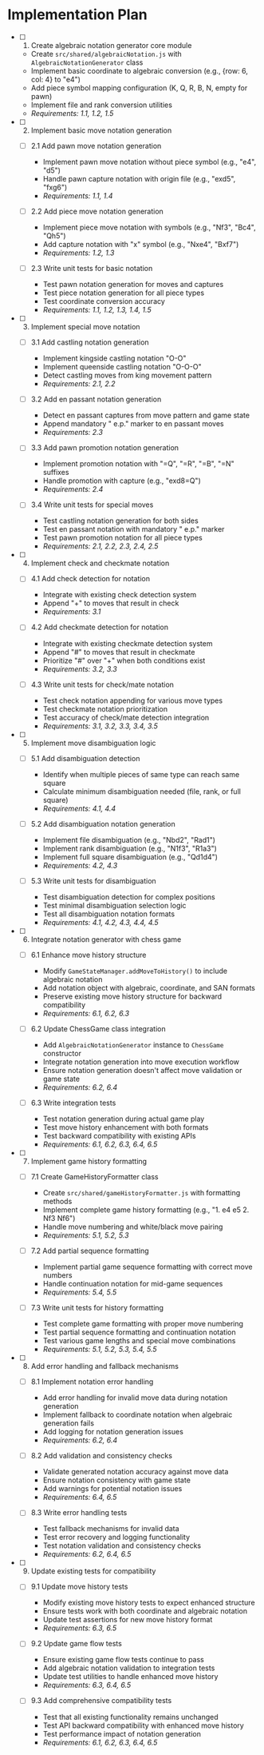 # Implementation Plan

- [ ] 1. Create algebraic notation generator core module
  - Create `src/shared/algebraicNotation.js` with `AlgebraicNotationGenerator` class
  - Implement basic coordinate to algebraic conversion (e.g., {row: 6, col: 4} to "e4")
  - Add piece symbol mapping configuration (K, Q, R, B, N, empty for pawn)
  - Implement file and rank conversion utilities
  - _Requirements: 1.1, 1.2, 1.5_

- [ ] 2. Implement basic move notation generation
  - [ ] 2.1 Add pawn move notation generation
    - Implement pawn move notation without piece symbol (e.g., "e4", "d5")
    - Handle pawn capture notation with origin file (e.g., "exd5", "fxg6")
    - _Requirements: 1.1, 1.4_

  - [ ] 2.2 Add piece move notation generation
    - Implement piece move notation with symbols (e.g., "Nf3", "Bc4", "Qh5")
    - Add capture notation with "x" symbol (e.g., "Nxe4", "Bxf7")
    - _Requirements: 1.2, 1.3_

  - [ ] 2.3 Write unit tests for basic notation
    - Test pawn notation generation for moves and captures
    - Test piece notation generation for all piece types
    - Test coordinate conversion accuracy
    - _Requirements: 1.1, 1.2, 1.3, 1.4, 1.5_

- [ ] 3. Implement special move notation
  - [ ] 3.1 Add castling notation generation
    - Implement kingside castling notation "O-O"
    - Implement queenside castling notation "O-O-O"
    - Detect castling moves from king movement pattern
    - _Requirements: 2.1, 2.2_

  - [ ] 3.2 Add en passant notation generation
    - Detect en passant captures from move pattern and game state
    - Append mandatory " e.p." marker to en passant moves
    - _Requirements: 2.3_

  - [ ] 3.3 Add pawn promotion notation generation
    - Implement promotion notation with "=Q", "=R", "=B", "=N" suffixes
    - Handle promotion with capture (e.g., "exd8=Q")
    - _Requirements: 2.4_

  - [ ] 3.4 Write unit tests for special moves
    - Test castling notation generation for both sides
    - Test en passant notation with mandatory " e.p." marker
    - Test pawn promotion notation for all piece types
    - _Requirements: 2.1, 2.2, 2.3, 2.4, 2.5_

- [ ] 4. Implement check and checkmate notation
  - [ ] 4.1 Add check detection for notation
    - Integrate with existing check detection system
    - Append "+" to moves that result in check
    - _Requirements: 3.1_

  - [ ] 4.2 Add checkmate detection for notation
    - Integrate with existing checkmate detection system
    - Append "#" to moves that result in checkmate
    - Prioritize "#" over "+" when both conditions exist
    - _Requirements: 3.2, 3.3_

  - [ ] 4.3 Write unit tests for check/mate notation
    - Test check notation appending for various move types
    - Test checkmate notation prioritization
    - Test accuracy of check/mate detection integration
    - _Requirements: 3.1, 3.2, 3.3, 3.4, 3.5_

- [ ] 5. Implement move disambiguation logic
  - [ ] 5.1 Add disambiguation detection
    - Identify when multiple pieces of same type can reach same square
    - Calculate minimum disambiguation needed (file, rank, or full square)
    - _Requirements: 4.1, 4.4_

  - [ ] 5.2 Add disambiguation notation generation
    - Implement file disambiguation (e.g., "Nbd2", "Rad1")
    - Implement rank disambiguation (e.g., "N1f3", "R1a3")
    - Implement full square disambiguation (e.g., "Qd1d4")
    - _Requirements: 4.2, 4.3_

  - [ ] 5.3 Write unit tests for disambiguation
    - Test disambiguation detection for complex positions
    - Test minimal disambiguation selection logic
    - Test all disambiguation notation formats
    - _Requirements: 4.1, 4.2, 4.3, 4.4, 4.5_

- [ ] 6. Integrate notation generator with chess game
  - [ ] 6.1 Enhance move history structure
    - Modify `GameStateManager.addMoveToHistory()` to include algebraic notation
    - Add notation object with algebraic, coordinate, and SAN formats
    - Preserve existing move history structure for backward compatibility
    - _Requirements: 6.1, 6.2, 6.3_

  - [ ] 6.2 Update ChessGame class integration
    - Add `AlgebraicNotationGenerator` instance to `ChessGame` constructor
    - Integrate notation generation into move execution workflow
    - Ensure notation generation doesn't affect move validation or game state
    - _Requirements: 6.2, 6.4_

  - [ ] 6.3 Write integration tests
    - Test notation generation during actual game play
    - Test move history enhancement with both formats
    - Test backward compatibility with existing APIs
    - _Requirements: 6.1, 6.2, 6.3, 6.4, 6.5_

- [ ] 7. Implement game history formatting
  - [ ] 7.1 Create GameHistoryFormatter class
    - Create `src/shared/gameHistoryFormatter.js` with formatting methods
    - Implement complete game history formatting (e.g., "1. e4 e5 2. Nf3 Nf6")
    - Handle move numbering and white/black move pairing
    - _Requirements: 5.1, 5.2, 5.3_

  - [ ] 7.2 Add partial sequence formatting
    - Implement partial game sequence formatting with correct move numbers
    - Handle continuation notation for mid-game sequences
    - _Requirements: 5.4, 5.5_

  - [ ] 7.3 Write unit tests for history formatting
    - Test complete game formatting with proper move numbering
    - Test partial sequence formatting and continuation notation
    - Test various game lengths and special move combinations
    - _Requirements: 5.1, 5.2, 5.3, 5.4, 5.5_

- [ ] 8. Add error handling and fallback mechanisms
  - [ ] 8.1 Implement notation error handling
    - Add error handling for invalid move data during notation generation
    - Implement fallback to coordinate notation when algebraic generation fails
    - Add logging for notation generation issues
    - _Requirements: 6.2, 6.4_

  - [ ] 8.2 Add validation and consistency checks
    - Validate generated notation accuracy against move data
    - Ensure notation consistency with game state
    - Add warnings for potential notation issues
    - _Requirements: 6.4, 6.5_

  - [ ] 8.3 Write error handling tests
    - Test fallback mechanisms for invalid data
    - Test error recovery and logging functionality
    - Test notation validation and consistency checks
    - _Requirements: 6.2, 6.4, 6.5_

- [ ] 9. Update existing tests for compatibility
  - [ ] 9.1 Update move history tests
    - Modify existing move history tests to expect enhanced structure
    - Ensure tests work with both coordinate and algebraic notation
    - Update test assertions for new move history format
    - _Requirements: 6.3, 6.5_

  - [ ] 9.2 Update game flow tests
    - Ensure existing game flow tests continue to pass
    - Add algebraic notation validation to integration tests
    - Update test utilities to handle enhanced move history
    - _Requirements: 6.3, 6.4, 6.5_

  - [ ] 9.3 Add comprehensive compatibility tests
    - Test that all existing functionality remains unchanged
    - Test API backward compatibility with enhanced move history
    - Test performance impact of notation generation
    - _Requirements: 6.1, 6.2, 6.3, 6.4, 6.5_